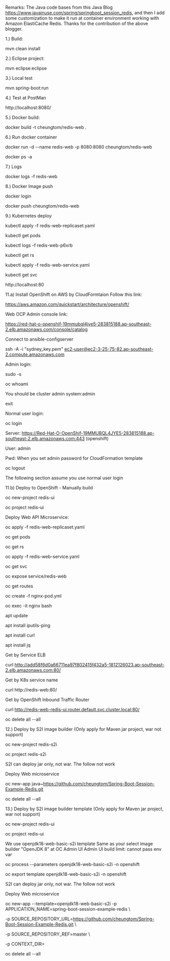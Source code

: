 Remarks: 
The Java code bases from this Java Blog https://www.javainuse.com/spring/springboot_session_redis, and then I add some customization to make it run at container environment working with Amazon ElastiCache Redis. Thanks for the contribution of the above blogger.  

1.) Build:

mvn clean install

2.) Eclipse project:

mvn eclipse:eclipse

3.) Local test

mvn spring-boot:run

4.) Test at PostMan

http://localhost:8080/

5.) Docker build:

docker build -t cheungtom/redis-web .

6.) Run docker container

docker run -d --name redis-web -p 8080:8080 cheungtom/redis-web

docker ps -a

7.) Logs

docker logs -f redis-web

8.) Docker Image push

docker login

docker push cheungtom/redis-web

9.) Kubernetes deploy

kubectl apply -f redis-web-replicaset.yaml

kubectl get pods

kubectl logs -f redis-web-p6xrb

kubectl get rs

kubectl apply -f redis-web-service.yaml

kubectl get svc

http://localhost:80

11.a) Install OpenShift on AWS by CloudFormtaion
Follow this link:

https://aws.amazon.com/quickstart/architecture/openshift/

Web OCP Admin console link:

https://red-hat-o-openshif-19mmubql4jye5-283815188.ap-southeast-2.elb.amazonaws.com/console/catalog

Connect to ansible-configserver

ssh -A -i "sydney_key.pem" ec2-user@ec2-3-25-75-82.ap-southeast-2.compute.amazonaws.com

Admin login:

sudo -s

oc whoami

You should be cluster admin system:admin

exit

Normal user login:

oc login

Server: https://Red-Hat-O-OpenShif-19MMUBQL4JYE5-283815188.ap-southeast-2.elb.amazonaws.com:443 (openshift)

User: admin

Pwd: When you set admin password for CloudFormation template
 
oc logout

The following section assume you use normal user login

11.b) Deploy to OpenShift - Manually build

oc new-project redis-ui

oc project redis-ui

Deploy Web API Microservice:

oc apply -f redis-web-replicaset.yaml

oc get pods

oc get rs

oc apply -f redis-web-service.yaml

oc get svc

oc expose service/redis-web

oc get routes

oc create -f nginx-pod.yml

oc exec -it nginx bash

apt update

apt install iputils-ping

apt install curl

apt install jq

Get by Service ELB

curl http://add58f6d0a66711ea97f802415f432a5-1812126023.ap-southeast-2.elb.amazonaws.com:80/

Get by K8s service name

curl http://redis-web:80/

Get by OpenShift Inbound Traffic Router

curl http://redis-web-redis-ui.router.default.svc.cluster.local:80/

oc delete all --all

12.) Deploy by S2I image builder (Only apply for Maven jar project, war not support)

oc new-project redis-s2i

oc project redis-s2i

S2I can deploy jar only, not war. The follow not work

Deploy Web microservice

oc new-app java~https://github.com/cheungtom/Spring-Boot-Session-Example-Redis.git

oc delete all --all

13.) Deploy by S2I image builder template (Only apply for Maven jar project, war not support)

oc new-project redis-ui

oc project redis-ui

We use openjdk18-web-basic-s2i template
Same as your select image builder "OpenJDK 8" at OC Admin UI
Admin UI build limit: cannot pass env var

oc process --parameters openjdk18-web-basic-s2i -n openshift

oc export template openjdk18-web-basic-s2i -n openshift

S2I can deploy jar only, not war. The follow not work

Deploy Web microservice

oc new-app --template=openjdk18-web-basic-s2i -p APPLICATION_NAME=spring-boot-session-example-redis \

-p SOURCE_REPOSITORY_URL=https://github.com/cheungtom/Spring-Boot-Session-Example-Redis.git \

-p SOURCE_REPOSITORY_REF=master \

-p CONTEXT_DIR=

oc delete all --all
